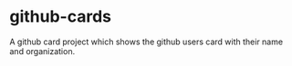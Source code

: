 # github-cards
A github card project which shows the github users card with their name and organization.
